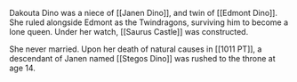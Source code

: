Dakouta Dino was a niece of [[Janen Dino]], and twin of [[Edmont Dino]]. She ruled alongside Edmont as the Twindragons, surviving him to become a lone queen. Under her watch, [[Saurus Castle]] was constructed.

She never married. Upon her death of natural causes in [[1011 PT]], a descendant of Janen named [[Stegos Dino]] was rushed to the throne at age 14.